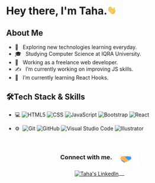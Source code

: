 <h1>Hey there, I'm Taha.<img src="https://github.com/mtahashahid/mtahashahid/blob/main/Assets/Hi.gif" width="25px"></h1>

<h2>About Me</h2>

- 🤔 &nbsp; Exploring new technologies learning everyday.
- 🎓 &nbsp; Studying Computer Science at IQRA University.
- 💼 &nbsp; Working as a freelance web developer.
- ✍️ &nbsp; I’m currently working on improving JS skills.
- 🌱 &nbsp; I’m currently learning React Hooks.

<h2>🛠Tech Stack & Skills</h2>

- 💻
  ![HTML5](https://img.shields.io/badge/-HTML5-333333?style=flat&logo=HTML5)
  ![CSS](https://img.shields.io/badge/-CSS-333333?style=flat&logo=CSS3&logoColor=1572B6)
  ![JavaScript](https://img.shields.io/badge/-JavaScript-333333?style=flat&logo=javascript)
  ![Bootstrap](https://img.shields.io/badge/-Bootstrap-333333?style=flat&logo=bootstrap&logoColor=563D7C)
  ![React](https://img.shields.io/badge/-React-333333?style=flat&logo=react)

- ⚙️&nbsp;
  ![Git](https://img.shields.io/badge/-Git-333333?style=flat&logo=git)
  ![GitHub](https://img.shields.io/badge/-GitHub-333333?style=flat&logo=github)
  ![Visual Studio Code](https://img.shields.io/badge/-Visual%20Studio%20Code-333333?style=flat&logo=visual-studio-code&logoColor=007ACC) 
  ![Illustrator](https://img.shields.io/badge/-Illustrator-333333?style=flat&logo=adobe-illustrator)

<br/>
 
<div align="center">
  <h3 align="center">Connect with me.<img align="center" src="https://github.com/mtahashahid/mtahashahid/blob/main/Assets/Handshake.gif" height="33px" /></h3> 
</div>
<p align="center">
 <a href="https://www.linkedin.com/in/muhammad-taha-857a42180/" target="blank">
  <img align="center" alt="Taha's LinkedIn" width="30px" src="https://www.vectorlogo.zone/logos/linkedin/linkedin-icon.svg" /> &nbsp; &nbsp;
 </a>
</p>
